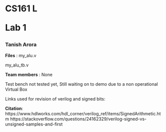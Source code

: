 <h1><b>CS161 L</b>
<p>Lab 1</p></h1> 
<h3>Tanish Arora</h3>
<p><b>Files</b> : my_alu.v </p>
       <p> my_alu_tb.v
</p>
<p><b>Team members</b> :  None </p>
<p>Test bench not tested yet, Still waiting on to demo due to a non operational Virtual Box 
</p>

<p>Links used for revision of verilog and signed bits: 
</p>
<p><b>Citation</b>: https://www.hdlworks.com/hdl_corner/verilog_ref/items/SignedArithmetic.htm
          https://stackoverflow.com/questions/24162329/verilog-signed-vs-unsigned-samples-and-first
